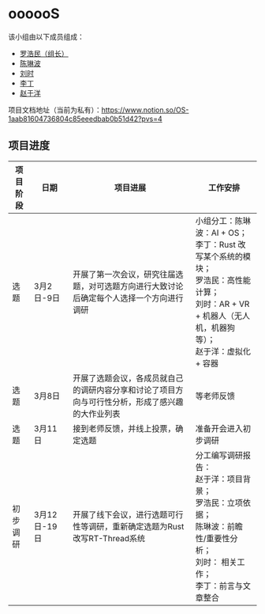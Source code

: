 # oooooS

该小组由以下成员组成：

- [罗浩民（组长）](https://github.com/LuoHaomin)
- [陈琳波](https://github.com/AsukirinaAI)
- [刘时](https://github.com/LISTOI)
- [李丁](https://github.com/AsuWhisper)
- [赵于洋](https://github.com/LaoKuiZe)

项目文档地址（当前为私有）：<https://www.notion.so/OS-1aab81604736804c85eeedbab0b51d42?pvs=4>

## 项目进度

项目阶段| 日期| 项目进展| 工作安排
---|---|---|---
选题| 3月2日-9日| 开展了第一次会议，研究往届选题，对可选题方向进行大致讨论后确定每个人选择一个方向进行调研| 小组分工：陈琳波：AI + OS；<br>李丁：Rust 改写某个系统的模块；<br>罗浩民：高性能计算；<br>刘时：AR + VR + 机器人（无人机，机器狗等）；<br>赵于洋：虚拟化 + 容器
选题| 3月8日| 开展了选题会议，各成员就自己的调研内容分享和讨论了项目方向与可行性分析，形成了感兴趣的大作业列表| 等老师反馈
选题| 3月11日| 接到老师反馈，并线上投票，确定选题| 准备开会进入初步调研
初步调研| 3月12日-19日| 开展了线下会议，进行选题可行性等调研，重新确定选题为Rust改写RT-Thread系统| 分工编写调研报告： <br>赵于洋：项目背景； <br>罗浩民：立项依据； <br>陈琳波：前瞻性/重要性分析； <br>刘时： 相关工作； <br>李丁：前言与文章整合